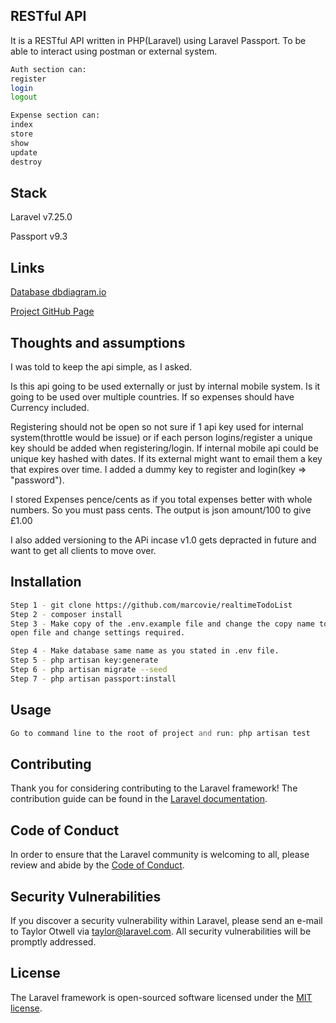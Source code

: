 ## RESTful API

It is a RESTful API written in PHP(Laravel) using Laravel Passport. To be able to interact using postman or external system.

```bash
Auth section can:
register
login
logout
```

```bash
Expense section can:
index
store
show
update
destroy
```

## Stack
Laravel v7.25.0

Passport v9.3

## Links
[Database dbdiagram.io](https://dbdiagram.io/d/5f4112fe7b2e2f40e9de62f7)

[Project GitHub Page](https://github.com/marcovie/realtimeTodoList)

## Thoughts and assumptions
I was told to keep the api simple, as I asked.

Is this api going to be used externally or just by internal mobile system. Is it going to be used over multiple countries. If so expenses should have Currency included.

Registering should not be open so not sure if 1 api key used for internal system(throttle would be issue) or if each person logins/register a unique key should be added when registering/login. If internal mobile api could be unique key hashed with dates. If its external might want to email them a key that expires over time. I added a dummy key to register and login(key => "password").

I stored Expenses pence/cents as if you total expenses better with whole numbers. So you must pass cents. The output is json amount/100 to give £1.00

I also added versioning to the APi incase v1.0 gets depracted in future and want to get all clients to move over.

## Installation

```bash
Step 1 - git clone https://github.com/marcovie/realtimeTodoList
Step 2 - composer install
Step 3 - Make copy of the .env.example file and change the copy name to .env,
open file and change settings required.

Step 4 - Make database same name as you stated in .env file.
Step 5 - php artisan key:generate
Step 6 - php artisan migrate --seed
Step 7 - php artisan passport:install
```

## Usage

```php
Go to command line to the root of project and run: php artisan test
```


## Contributing

Thank you for considering contributing to the Laravel framework! The contribution guide can be found in the [Laravel documentation](https://laravel.com/docs/contributions).

## Code of Conduct

In order to ensure that the Laravel community is welcoming to all, please review and abide by the [Code of Conduct](https://laravel.com/docs/contributions#code-of-conduct).

## Security Vulnerabilities

If you discover a security vulnerability within Laravel, please send an e-mail to Taylor Otwell via [taylor@laravel.com](mailto:taylor@laravel.com). All security vulnerabilities will be promptly addressed.

## License

The Laravel framework is open-sourced software licensed under the [MIT license](https://opensource.org/licenses/MIT).
